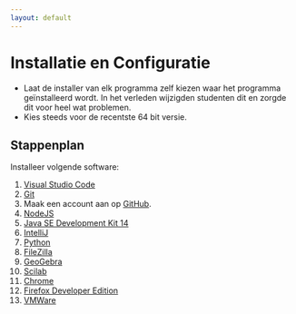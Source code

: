 ```yaml
---
layout: default
---
```

# Installatie en Configuratie

* Laat de installer van elk programma zelf kiezen waar het programma geïnstalleerd wordt.
  In het verleden wijzigden studenten dit en zorgde dit voor heel wat problemen.
* Kies steeds voor de recentste 64 bit versie.

## Stappenplan

Installeer volgende software:

1. [Visual Studio Code](/software/vscode/index.md)
2. [Git](/software/git/index.md)
3. Maak een account aan op [GitHub](/software/github/index.md).
4. [NodeJS](/software/nodejs/index.md)
5. [Java SE Development Kit 14](https://www.oracle.com/java/technologies/javase-jdk14-downloads.html)
6. [IntelliJ](/software/intellij/index.md)
7. [Python](/software/python/index.md)
8. [FileZilla](https://filezilla-project.org/download.php)
9. [GeoGebra](/software/geogebra/index.md)
10. [Scilab](https://www.scilab.org/)
11. [Chrome](https://www.google.com/chrome/)
12. [Firefox Developer Edition](https://www.mozilla.org/en-US/firefox/developer/)
13. [VMWare](/software/vmware/index.md)
